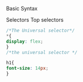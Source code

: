 Basic Syntax

Selectors
Top selectors
```css 
/*The Universal selector*/
*{
display: flex;
}
/*the universal selector */

h1{
font-size: 14px;
}

```